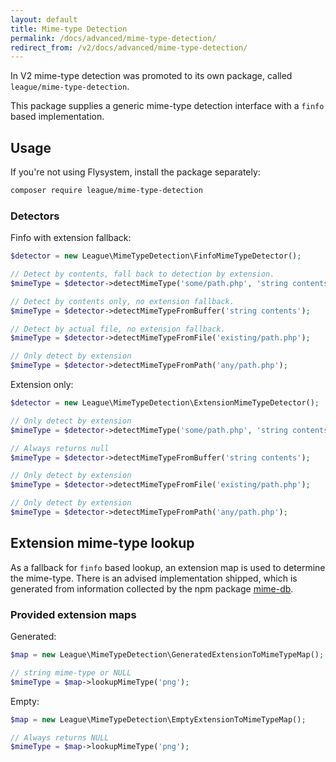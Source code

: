 ```yaml
---
layout: default
title: Mime-type Detection
permalink: /docs/advanced/mime-type-detection/
redirect_from: /v2/docs/advanced/mime-type-detection/
---
```


In V2 mime-type detection was promoted to its own package, called
`league/mime-type-detection`. 

This package supplies a generic mime-type detection interface with a
`finfo` based implementation.

## Usage

If you're not using Flysystem, install the package separately:

```bash
composer require league/mime-type-detection
```

### Detectors

Finfo with extension fallback:

```php
$detector = new League\MimeTypeDetection\FinfoMimeTypeDetector();

// Detect by contents, fall back to detection by extension.
$mimeType = $detector->detectMimeType('some/path.php', 'string contents');

// Detect by contents only, no extension fallback.
$mimeType = $detector->detectMimeTypeFromBuffer('string contents');

// Detect by actual file, no extension fallback.
$mimeType = $detector->detectMimeTypeFromFile('existing/path.php');

// Only detect by extension
$mimeType = $detector->detectMimeTypeFromPath('any/path.php');
```

Extension only:

```php
$detector = new League\MimeTypeDetection\ExtensionMimeTypeDetector();

// Only detect by extension
$mimeType = $detector->detectMimeType('some/path.php', 'string contents');

// Always returns null
$mimeType = $detector->detectMimeTypeFromBuffer('string contents');

// Only detect by extension
$mimeType = $detector->detectMimeTypeFromFile('existing/path.php');

// Only detect by extension
$mimeType = $detector->detectMimeTypeFromPath('any/path.php');
```

## Extension mime-type lookup

As a fallback for `finfo` based lookup, an extension map
is used to determine the mime-type. There is an advised implementation
shipped, which is generated from information collected by the npm
package [mime-db](https://www.npmjs.com/package/mime-db).

### Provided extension maps

Generated:

```php
$map = new League\MimeTypeDetection\GeneratedExtensionToMimeTypeMap();

// string mime-type or NULL
$mimeType = $map->lookupMimeType('png');
```

Empty:

```php
$map = new League\MimeTypeDetection\EmptyExtensionToMimeTypeMap();

// Always returns NULL
$mimeType = $map->lookupMimeType('png');
```
